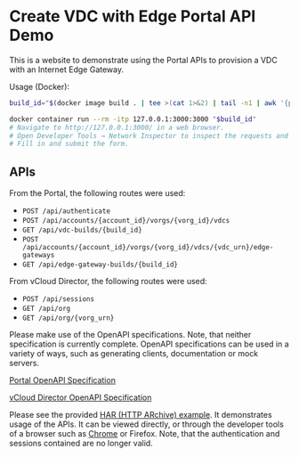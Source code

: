 # Create VDC with Edge Portal API Demo

This is a website to demonstrate using the Portal APIs to provision a VDC with an Internet Edge Gateway.

Usage (Docker):

```bash
build_id="$(docker image build . | tee >(cat 1>&2) | tail -n1 | awk '{print $NF}')"

docker container run --rm -itp 127.0.0.1:3000:3000 "$build_id"
# Navigate to http://127.0.0.1:3000/ in a web browser.
# Open Developer Tools → Network Inspector to inspect the requests and responses.
# Fill in and submit the form.
```

## APIs

From the Portal, the following routes were used:

- `POST /api/authenticate`
- `POST /api/accounts/{account_id}/vorgs/{vorg_id}/vdcs`
- `GET /api/vdc-builds/{build_id}`
- `POST /api/accounts/{account_id}/vorgs/{vorg_id}/vdcs/{vdc_urn}/edge-gateways`
- `GET /api/edge-gateway-builds/{build_id}`

From vCloud Director, the following routes were used:

- `POST /api/sessions`
- `GET /api/org`
- `GET /api/org/{vorg_urn}`

Please make use of the OpenAPI specifications.
Note, that neither specification is currently complete.
OpenAPI specifications can be used in a variety of ways, such as generating clients, documentation or mock servers.

[Portal OpenAPI Specification](docs/portal-api/openapi.json)

[vCloud Director OpenAPI Specification](docs/vcloud-rest/openapi.json)

Please see the provided [HAR (HTTP ARchive) example](example.har).
It demonstrates usage of the APIs.
It can be viewed directly, or through the developer tools of a browser such as [Chrome](https://developers.google.com/web/updates/2017/08/devtools-release-notes#har-imports) or Firefox.
Note, that the authentication and sessions contained are no longer valid.
